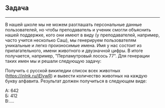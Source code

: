 
## Задача
***
В нашей школе мы не можем разглашать персональные данные пользователей, но чтобы преподаватель и ученик смогли объяснить
нашей поддержке, кого они имеют в виду (у преподавателей, например, часто учится несколько Саш), мы генерируем 
пользователям уникальные и легко произносимые имена. Имя у нас состоит из прилагательного, имени животного и двузначной
цифры. В итоге получается, например, "Перламутровый лосось 77". Для генерации таких имен мы и решали следующую задачу:

Получить с русской википедии список всех животных (https://inlnk.ru/jElywR) и вывести количество животных на каждую
букву алфавита. Результат должен получиться в следующем виде:

А: 642  
Б: 412  
В:....

